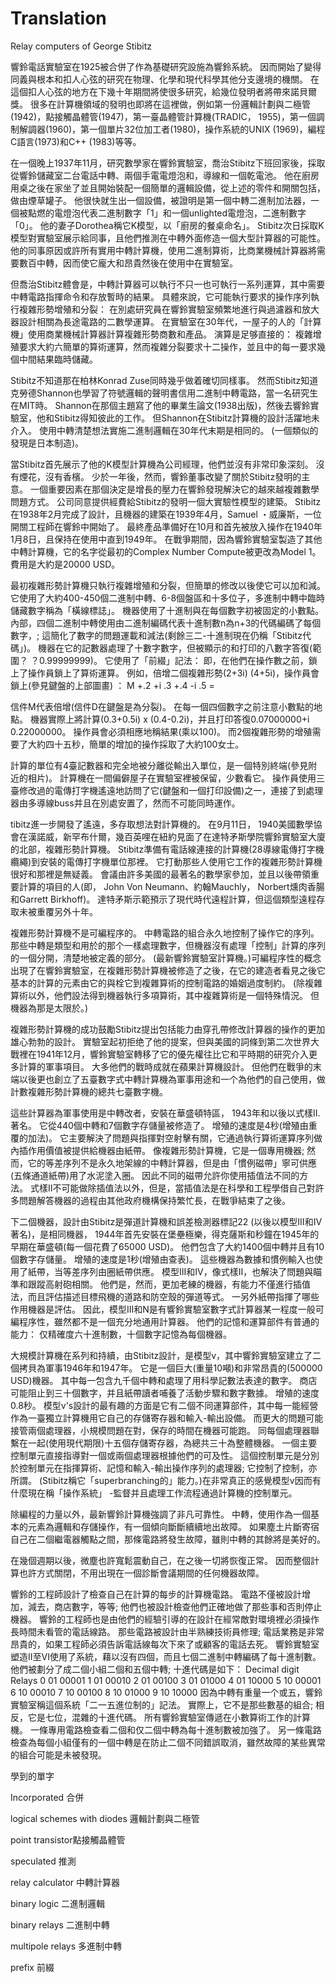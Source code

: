 # Translation
Relay computers of George Stibitz

響鈴電話實驗室在1925被合併了作為基礎研究設施為響鈴系統。 因而開始了變得同義與根本和扣人心弦的研究在物理、化學和現代科學其他分支邊境的機關。 在這個扣人心弦的地方在下幾十年期間將使很多研究，給幾位發明者將帶來諾貝爾獎。 很多在計算機領域的發明也即將在這裡做，例如第一份邏輯計劃與二極管(1942)，點接觸晶體管(1947)，第一臺晶體管計算機(TRADIC， 1955)，第一個調制解調器(1960)，第一個單片32位加工者(1980)，操作系統的UNIX (1969)，編程C語言(1973)和C++ (1983)等等。

在一個晚上1937年11月，研究數學家在響鈴實驗室，喬治Stibitz下班回家後，採取從響鈴儲藏室二台電話中轉、兩個手電電燈泡和，導線和一個乾電池。 他在廚房用桌之後在家坐了並且開始裝配一個簡單的邏輯設備，從上述的零件和開關包括，做由煙草罐子。 他很快就生出一個設備，被證明是第一個中轉二進制加法器，一個被點燃的電燈泡代表二進制數字「1」和一個unlighted電燈泡，二進制數字「0」。 他的妻子Dorothea稱它K模型，以「廚房的餐桌命名」。 Stibitz次日採取K模型對實驗室展示給同事，且他們推測在中轉外面修造一個大型計算器的可能性。 他的同事原因或許所有實用中轉計算機，使用二進制算術，比商業機械計算器將需要數百中轉，因而使它龐大和昂貴然後在使用中在實驗室。

但喬治Stibitz體會是，中轉計算器可以執行不只一也可執行一系列運算，其中需要中轉電路指揮命令和存放暫時的結果。 具體來說，它可能執行要求的操作序列執行複雜形勢增殖和分裂： 在別處研究員在響鈴實驗室頻繁地進行與過濾器和放大器設計相關為長途電路的二數學運算。 在實驗室在30年代，一屋子的人的「計算機」使用商業機械計算器計算複雜形勢商數和產品。 演算是足够直接的： 複雜增殖要求大約六簡單的算術運算，然而複雜分裂要求十二操作，並且中的每一要求幾個中間結果臨時儲藏。

Stibitz不知道那在柏林Konrad Zuse同時幾乎做着確切同樣事。 然而Stibitz知道克勞德Shannon也學習了符號邏輯的聲明書信用二進制中轉電路，當一名研究生在MIT時。 Shannon在那個主題寫了他的畢業生論文(1938出版)，然後去響鈴實驗室，他和Stibitz得知彼此的工作。 但Shannon在Stibitz計算機的設計活躍地未介入。 使用中轉清楚想法實施二進制邏輯在30年代末期是相同的。 (一個類似的發現是日本制造)。

當Stibitz首先展示了他的K模型計算機為公司經理，他們並沒有非常印象深刻。 沒有煙花，沒有香檳。 少於一年後，然而，響鈴董事改變了關於Stibitz發明的主意。 一個重要因素在那個決定是增長的壓力在響鈴發現解決它的越來越複雜數學問題方式。 公司同意提供經費給Stibitz的發明一個大實驗性模型的建築。 Stibitz在1938年2月完成了設計，且機器的建築在1939年4月，Samuel ・威廉斯，一位開關工程師在響鈴中開始了。 最終產品準備好在10月和首先被放入操作在1940年1月8日，且保持在使用中直到1949年。 在戰爭期間，因為響鈴實驗室製造了其他中轉計算機，它的名字從最初的Complex Number Compute被更改為Model 1。 費用是大約是20000 USD。

最初複雜形勢計算機只執行複雜增殖和分裂，但簡單的修改以後使它可以加和減。 它使用了大約400-450個二進制中轉、6-8個盤區和十多位子，多進制中轉中臨時儲藏數字稱為「橫線標誌」。 機器使用了十進制與在每個數字初被固定的小數點。 內部，四個二進制中轉使用由二進制編碼代表十進制數n為n+3的代碼編碼了每個數字，; 這簡化了數字的問題運載和減法(剩餘三二-十進制現在仍稱「Stibitz代碼」)。 機器在它的記數器處理了十數字數字，但被顯示的和打印的八數字答復(範圍？ ？0.99999999)。 它使用了「前綴」記法： 即，在他們在操作數之前，鎖上了操作員鎖上了算術運算。 例如，倍增二個複雜形勢(2+3i) (4+5i)，操作員會鎖上(參見鍵盤的上部圖畫) ：
   M +.2 +i .3 +.4 -i .5 =

信件M代表倍增(信件D在鍵盤是為分裂)。 在每一個四個數字之前注意小數點的地點。 機器實際上將計算(0.3+0.5i) x (0.4-0.2i)，并且打印答復0.07000000+i 0.22000000。 操作員會必須相應地稱結果(乘以100)。 而2個複雜形勢的增殖需要了大約四十五秒，簡單的增加的操作採取了大約100女士。

計算的單位有4臺記數器和完全地被分離從輸出入單位，是一個特別終端(參見附近的相片)。 計算機在一間偏僻屋子在實驗室裡被保留，少數看它。 操作員使用三臺修改過的電傳打字機遙遠地訪問了它(鍵盤和一個打印設備)之一，連接了到處理器由多導線buss并且在別處安置了，然而不可能同時運作。

tibitz進一步開發了遙遠，多存取想法對計算機的。 在9月11日， 1940美國數學協會在漢諾威，新罕布什爾，幾百英哩在紐約見面了在達特矛斯學院響鈴實驗室大廈的北部，複雜形勢計算機。 Stibitz準備有電話線連接的計算機(28導線電傳打字機纜繩)到安裝的電傳打字機單位那裡。 它打動那些人使用它工作的複雜形勢計算機很好和那裡是無疑義。 會議由許多美國的最著名的數學家參加，並且以後帶領重要計算的項目的人(即， John Von Neumann、約翰Mauchly， Norbert燻肉香腸和Garrett Birkhoff)。 達特矛斯示範預示了現代時代遠程計算，但這個類型遠程存取未被重覆另外十年。

複雜形勢計算機不是可編程序的。 中轉電路的組合永久地控制了操作它的序列。 那些中轉是類型和用於的那个一樣處理數字，但機器沒有處理「控制」計算的序列的一個分開，清楚地被定義的部分。 (最新響鈴實驗室計算機。)可編程序性的概念出現了在響鈴實驗室，在複雜形勢計算機被修造了之後，在它的建造者看見之後它基本的計算的元素由它的與栓它到複雜算術的控制電路的婚姻過度制約。 (除複雜算術以外，他們設法得到機器執行多項算術，其中複雜算術是一個特殊情況。 但機器為那是太限於。)

複雜形勢計算機的成功鼓勵Stibitz提出包括能力由穿孔帶修改計算器的操作的更加雄心勃勃的設計。 實驗室起初拒绝了他的提案，但與美國的詞條到第二次世界大戰裡在1941年12月，響鈴實驗室轉移了它的優先權往比它和平時期的研究介入更多計算的軍事項目。 大多他們的戰時成就在蘋果計算機設計。 但他們在戰爭的末端以後更也創立了五臺數字式中轉計算機為軍事用途和一个為他們的自己使用，做計數複雜形勢計算機的總共七臺數字機。

這些計算器為軍事使用是中轉改者，安裝在華盛頓特區， 1943年和以後以式樣II.著名。 它從440個中轉和7個數字存儲量被修造了。 增殖的速度是4秒(增殖由重覆的加法)。 它主要解決了問題與指揮對空射擊有關，它通過執行算術運算序列做內插作用價值被提供給機器由紙帶。 像複雜形勢計算機，它是一個專用機器; 然而，它的等差序列不是永久地架線的中轉計算器，但是由「慣例磁帶」寧可供應(五條通道紙帶)用了水泥塗入圈。 因此不同的磁帶允許你使用插值法不同的方法。 式樣II不可能做除插值法以外，但是，當插值法是在科學和工程學借自己對許多問題解答機器的過程由其他政府機構保持繁忙長，在戰爭結束了之後。

下二個機器，設計由Stibitz是彈道計算機和誤差檢測器標記22 (以後以模型III和IV著名)，是相同機器， 1944年首先安裝在堡壘極樂，得克薩斯和秒鐘在1945年的早期在華盛頓(每一個花費了65000 USD)。 他們包含了大約1400個中轉并且有10個數字存儲量。 增殖的速度是1秒(增殖由查表)。 這些機器為數據和慣例輸入也使用了紙帶，当等差序列由圈紙帶供應。 模型III和IV，像式樣II，也解決了問題與瞄準和跟蹤高射砲相關。 他們是，然而，更加老練的機器，有能力不僅進行插值法，而且評估描述目標飛機的道路和防空殼的彈道等式。 一另外紙帶指揮了哪些作用機器是評估。 因此，模型III和N是有響鈴實驗室數字式計算器某一程度一般可編程序性，雖然都不是一個充分地通用計算器。 他們的記憶和運算部件有普通的能力： 仅精確度六十進制數，十個數字記憶為每個機器。

大規模計算機在系列和持續，由Stibitz設計，是模型v，其中響鈴實驗室建立了二個拷貝為軍事1946年和1947年。 它是一個巨大(重量10噸)和非常昂貴的(500000 USD)機器。 其中每一包含九千個中轉和處理了用科學記數法表達的數字。 商店可能阻止到三十個數字，并且紙帶讀者哺養了活動步驟和數字數據。 增殖的速度0.8秒。 模型v's設計的最有趣的方面是它有二個不同運算部件，其中每一能經營作為一臺獨立計算機用它自己的存儲寄存器和輸入-輸出設備。 而更大的問題可能接管兩個處理器，小規模問題在對，保存的時間在機器可能跑。 同每個處理器聯繫在一起(使用現代期限)十五個存儲寄存器，為總共三十為整體機器。 一個主要控制單元直接指導對一個或兩個處理器根據他們的可及性。 這個控制單元是分別於控制單元在指揮算術、記憶和輸入-輸出操作序列的處理器; 它控制了控制，亦所謂。 (Stibitz稱它「superbranching的」能力。)在非常真正的感覺模型v因而有什麼現在稱「操作系統」 -監督并且處理工作流程通過計算機的控制單元。

除編程的力量以外，最新響鈴計算機強調了非凡可靠性。 中轉，使用作為一個基本的元素為邏輯和存儲操作，有一個傾向斷斷續續地出故障。 如果塵土片斷寄宿自己在二個繼電器觸點之間，那條電路將發生故障，雖則中轉的其餘將是美好的。

在幾個週期以後，微塵也許寬鬆震動自己，在之後一切將恢復正常。 因而整個計算也許方式關閉，不用出現在一個診斷會議期間的任何機器故障。

響鈴的工程師設計了檢查自己在計算的每步的計算機電路。 電路不僅被設計增加，減去，商店數字，等等; 他們也被設計檢查他們正確地做了那些事和否則停止機器。 響鈴的工程師也是由他們的經驗引導的在設計在經常敵對環境裡必須操作長時間未看管的電話線路。 那些電路被設計由半熟練技術員修理; 電話業務是非常昂貴的，如果工程師必須告訴電話線每次下來了或顧客的電話去死。 響鈴實驗室塑造II至VI使用了系統，藉以沒有四個，而且七個二進制中轉編碼了每十進制數。 他們被劃分了成二個小組二個和五個中轉; 十進代碼是如下：
Decimal digit	Relays
0	01	00001
1	01	00010
2	01	00100
3	01	01000
4	01	10000
5	10	00001
6	10	00010
7	10	00100
8	10	01000
9	10	10000
因為中轉有重量一个或五，響鈴實驗室稱這個系統「二一五進位制的」記法。 實際上，它不是那些數基的組合; 相反，它是七位，混雜的十進代碼。 所有響鈴實驗室傳遞在小數算術工作的計算機。 一條專用電路檢查看二個和仅二個中轉為每十進制數被加強了。 另一條電路檢查為每個小組僅有的一個中轉是在防止二個不同錯誤取消，雖然故障的某些異常的組合可能是未被發現。

學到的單字

Incorporated 合併

logical schemes with diodes 邏輯計劃與二極管

point transistor點接觸晶體管

speculated    推測

relay calculator 中轉計算器

binary logic  二進制邏輯

binary relays 二進制中轉

multipole relays 多進制中轉

prefix 前綴
